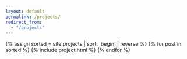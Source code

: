 ```yaml
---
layout: default
permalink: /projects/
redirect_from:
  - "/projects"
---
```

{% assign sorted = site.projects | sort: 'begin' | reverse  %}
{% for post in sorted  %}
    {% include project.html %}
{% endfor %}
